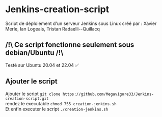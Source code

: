 # Jenkins-creation-script
Script de déploiement d'un serveur Jenkins sous Linux
créé par : Xavier Merle, Ian Logeais, Tristan Radaelli--Quillacq

## /!\ Ce script fonctionne seulement sous debian/Ubuntu /!\
Testé sur Ubuntu 20.04 et 22.04 ✅


## Ajouter le script
Ajouter le script ```git clone https://github.com/Megavigore33/Jenkins-creation-script.git```  
rendez le executable ```chmod 755 creation-jenkins.sh```  
Et enfin executer le script ```./creation-jenkins.sh```
